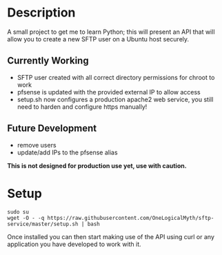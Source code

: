 # Description
A small project to get me to learn Python; this will present an API that will allow you to create a new SFTP user on a Ubuntu host securely.

## Currently Working
* SFTP user created with all correct directory permissions for chroot to work
* pfsense is updated with the provided external IP to allow access
* setup.sh now configures a production apache2 web service, you still need to harden and configure https manually!

## Future Development
* remove users 
* update/add IPs to the pfsense alias

**This is not designed for production use yet, use with caution.**

# Setup
```
sudo su
wget -O - -q https://raw.githubusercontent.com/OneLogicalMyth/sftp-service/master/setup.sh | bash
```

Once installed you can then start making use of the API using curl or any application you have developed to work with it.
